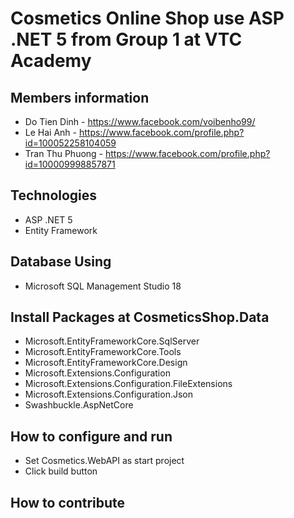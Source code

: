 # Cosmetics Online Shop use ASP .NET 5 from Group 1 at VTC Academy
## Members information
- Do Tien Dinh - https://www.facebook.com/voibenho99/
- Le Hai Anh - https://www.facebook.com/profile.php?id=100052258104059
- Tran Thu Phuong - https://www.facebook.com/profile.php?id=100009998857871
## Technologies
- ASP .NET 5
- Entity Framework
## Database Using
-  Microsoft SQL Management Studio 18
## Install Packages at CosmeticsShop.Data
- Microsoft.EntityFrameworkCore.SqlServer
- Microsoft.EntityFrameworkCore.Tools
- Microsoft.EntityFrameworkCore.Design
- Microsoft.Extensions.Configuration
- Microsoft.Extensions.Configuration.FileExtensions
- Microsoft.Extensions.Configuration.Json
- Swashbuckle.AspNetCore
## How to configure and run
- Set Cosmetics.WebAPI as start project
- Click build button
## How to contribute